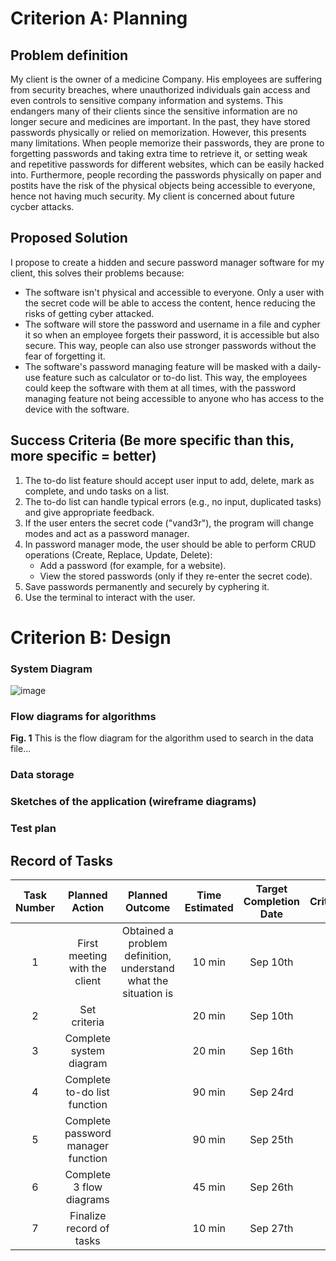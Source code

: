 # Criterion A: Planning

## Problem definition
My client is the owner of a medicine Company. His employees are suffering from security breaches, where unauthorized individuals gain access and even controls to sensitive company information and systems. This endangers many of their clients since the sensitive information are no longer secure and medicines are important. In the past, they have stored passwords physically or relied on memorization. However, this presents many limitations. When people memorize their passwords, they are prone to forgetting passwords and taking extra time to retrieve it, or setting weak and repetitive passwords for different websites, which can be easily hacked into. Furthermore, people recording the passwords physically on paper and postits have the risk of the physical objects being accessible to everyone, hence not having much security. My client is concerned about future cycber attacks. 

## Proposed Solution
I propose to create a hidden and secure password manager software for my client, this solves their problems because:
* The software isn't physical and accessible to everyone. Only a user with the secret code will be able to access the content, hence reducing the risks of getting cyber attacked. 
* The software will store the password and username in a file and cypher it so when an employee forgets their password, it is accessible but also secure. This way, people can also use stronger passwords without the fear of forgetting it.
* The software's password managing feature will be masked with a daily-use feature such as calculator or to-do list. This way, the employees could keep the software with them at all times, with the password managing feature not being accessible to anyone who has access to the device with the software. 

## Success Criteria (Be more specific than this, more specific = better)
1. The to-do list feature should accept user input to add, delete, mark as complete, and undo tasks on a list. 
1. The to-do list can handle typical errors (e.g., no input, duplicated tasks) and give appropriate feedback.
1. If the user enters the secret code ("vand3r"), the program will change modes and act as a password manager.
1. In password manager mode, the user should be able to perform CRUD operations (Create, Replace, Update, Delete):
   * Add a password (for example, for a website).
   * View the stored passwords (only if they re-enter the secret code).
1. Save passwords permanently and securely by cyphering it. 
1. Use the terminal to interact with the user.

# Criterion B: Design

### System Diagram
![image](https://github.com/user-attachments/assets/a713a9da-746e-49e5-9e6e-779b069ee655)

### Flow diagrams for algorithms

**Fig. 1** This is the flow diagram for the algorithm used to search in the data file...

### Data storage

### Sketches of the application (wireframe diagrams)

### Test plan


## Record of Tasks
| Task Number |           Planned Action           |                         Planned Outcome                         | Time Estimated | Target Completion Date | Criterion |
|:-----------:|:----------------------------------:|:---------------------------------------------------------------:|:--------------:|:----------------------:|:---------:|
| 1           | First meeting with the client      | Obtained a problem definition, understand what the situation is | 10 min         | Sep 10th               | A         |
| 2           | Set criteria                       |                                                                 | 20 min         | Sep 10th               | A         |
| 3           | Complete system diagram            |                                                                 | 20 min         | Sep 16th               | B         |
| 4           | Complete to-do list function       |                                                                 | 90 min         | Sep 24rd               | C         |
| 5           | Complete password manager function |                                                                 | 90 min         | Sep 25th               | C         |
| 6           | Complete 3 flow diagrams           |                                                                 | 45 min         | Sep 26th               | B         |
| 7           | Finalize record of tasks           |                                                                 | 10 min         | Sep 27th               | B         |
